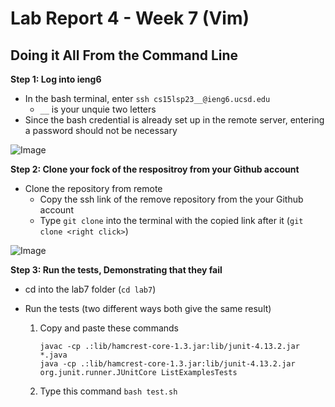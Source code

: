 # Lab Report 4 - Week 7 (Vim)

## Doing it All From the Command Line

**Step 1: Log into ieng6**

* In the bash terminal, enter `ssh cs15lsp23__@ieng6.ucsd.edu`
  *  `__` is your unquie two letters 
* Since the bash credential is already set up in the remote server, entering a password should not be necessary

![Image]()

**Step 2: Clone your fock of the respositroy from your Github account**

* Clone the repository from remote
  * Copy the ssh link of the remove repository from the your Github account
  * Type `git clone` into the terminal with the copied link after it (`git clone <right click>`)

![Image]()

**Step 3: Run the tests, Demonstrating that they fail**

* cd into the lab7 folder (`cd lab7`)
* Run the tests (two different ways both give the same result)
 
  1. Copy and paste these commands
 
     ```
     javac -cp .:lib/hamcrest-core-1.3.jar:lib/junit-4.13.2.jar *.java
     java -cp .:lib/hamcrest-core-1.3.jar:lib/junit-4.13.2.jar org.junit.runner.JUnitCore ListExamplesTests
     ```
  
  2. Type this command `bash test.sh`




